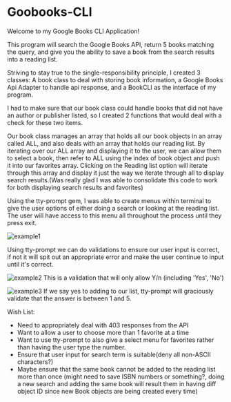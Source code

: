 # Goobooks-CLI
Welcome to my Google Books CLI Application!

This program will search the Google Books API, return 5 books matching the query,
and give you the ability to save a book from the search results into a reading list.

Striving to stay true to the single-responsibility principle, I created 3 classes:
A book class to deal with storing book information, a Google Books Api Adapter to handle
api response, and a BookCLI as the interface of my program.

I had to make sure that our book class could handle books that did not have an author
or publisher listed, so I created 2 functions that would deal with a check for these
two items.

Our book class manages an array that holds all our book objects in an array called ALL,
and also deals with an array that holds our reading list. By iterating over our ALL array
and displaying it to the user, we can allow them to select a book, then refer to ALL using
the index of book object and push it into our favorites array. Clicking on the Reading list
option will iterate through this array and display it just the way we iterate through all to
display search results.(Was really glad I was able to consolidate this code to work for both
displaying search results and favorites)

Using the tty-prompt gem, I was able to create menus within terminal to give the user options
of either doing a search or looking at the reading list. The user will have access to this
menu all throughout the process until they press exit.

![example1](https://i.imgur.com/ugjmdJZ.png)

Using tty-prompt we can do validations to ensure our user input is correct, if not it will
spit out an appropriate error and make the user continue to input until it's correct.

![example2](https://i.imgur.com/Ske86B5.png)
This is a validation that will only allow Y/n (including 'Yes', 'No')

![example3](https://i.imgur.com/AJ4LkIs.png)
If we say yes to adding to our list, tty-prompt will graciously validate that the answer is between 1 and 5.

Wish List:
- Need to appropriately deal with 403 responses from the API
- Want to allow a user to choose more than 1 favorite at a time
- Want to use tty-prompt to also give a select menu for favorites rather than having the
user type the number.
- Ensure that user input for search term is suitable(deny all non-ASCII characters?)
- Maybe ensure that the same book cannot be added to the reading list more than once
(might need to save ISBN numbers or something?, doing a new search and adding the same book
  will result them in having diff object ID since new Book objects are being created every time)
